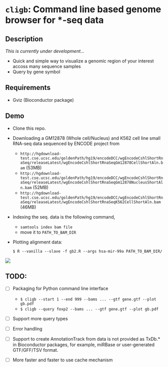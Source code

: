 # `cligb`: Command line based genome browser for *-seq data
## Description
_This is currently under development..._

* Quick and simple way to visualize a genomic region of your interest accoss many sequence samples
* Query by gene symbol

## Requirements
* Gviz (Bioconductor package)
 
## Demo
* Clone this repo.
* Downloading a GM12878 (Whole cell/Nucleus) and K562 cell line small RNA-seq data sequenced by ENCODE project from 
 	* `http://hgdownload-test.cse.ucsc.edu/goldenPath/hg19/encodeDCC/wgEncodeCshlShortRnaSeq/releaseLatest/wgEncodeCshlShortRnaSeqGm12878CellShortAln.bam` (53MB)
 	* `http://hgdownload-test.cse.ucsc.edu/goldenPath/hg19/encodeDCC/wgEncodeCshlShortRnaSeq/releaseLatest/wgEncodeCshlShortRnaSeqGm12878NucleusShortAln.bam` (52MB)
 	* `http://hgdownload-test.cse.ucsc.edu/goldenPath/hg19/encodeDCC/wgEncodeCshlShortRnaSeq/releaseLatest/wgEncodeCshlShortRnaSeqK562CellShortAln.bam` (46MB)
* Indexing the seq. data is the following command,
	* `samtools index bam file`
	* move it to `PATH_TO_BAM_DIR`
* Plotting alignment data: 

	```
	$ R --vanilla --slave -f gb2.R --args hsa-mir-99a PATH_TO_BAM_DIR/
	```

![](https://dl.dropboxusercontent.com/u/8677629/gb-demo.png)

## TODO:
- [ ] Packaging for Python command line interface
	* `$ cligb --start 1 --end 999 --bams ... --gtf gene.gtf --plot gb.pdf`
	* `$ cligb --query foxp2 --bams ... --gtf gene.gtf --plot gb.pdf`
- [ ] Support more query types
- [ ] Error handling
- [ ] Support to create AnnotationTrack from data is not provided as  TxDb.* in Bioconductor packages, for example, miRBase or user-generated GTF/GFF/TSV format.
- [ ] More faster and faster to use cache mechanism

